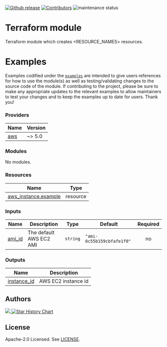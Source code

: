 <!-- BADGES -->
[![Github release](https://img.shields.io/github/v/release/kvendingoldo/terraform-module-template?style=for-the-badge)](https://github.com/kvendingoldo/terraform-module-templatereleases) [![Contributors](https://img.shields.io/github/contributors/kvendingoldo/terraform-module-template?style=for-the-badge)](https://github.com/kvendingoldo/terraform-module-template/graphs/contributors) ![maintenance status](https://img.shields.io/maintenance/yes/2025.svg?style=for-the-badge)


# <PROVIDER> <NAME> Terraform module

Terraform module which creates <RESOURCE_NAMES> resources.

# Examples

Examples codified under
the [`examples`](https://github.com/kvendingoldo/terraform-module-template/tree/main/examples) are intended
to give users references for how to use the module(s) as well as testing/validating changes to the source code of the
module. If contributing to the project, please be sure to make any appropriate updates to the relevant examples to allow
maintainers to test your changes and to keep the examples up to date for users. Thank you!

<!-- BEGIN_TF_DOCS -->

### Providers

| Name | Version |
|------|---------|
| <a name="provider_aws"></a> [aws](#provider\_aws) | ~> 5.0 |

### Modules

No modules.

### Resources

| Name | Type |
|------|------|
| [aws_instance.example](https://registry.terraform.io/providers/hashicorp/aws/latest/docs/resources/instance) | resource |

### Inputs

| Name | Description | Type | Default | Required |
|------|-------------|------|---------|:--------:|
| <a name="input_ami_id"></a> [ami\_id](#input\_ami\_id) | The default AWS EC2 AMI | `string` | `"ami-0c55b159cbfafe1f0"` | no |

### Outputs

| Name | Description |
|------|-------------|
| <a name="output_instance_id"></a> [instance\_id](#output\_instance\_id) | AWS EC2 instance id |
<!-- END_TF_DOCS -->


## Authors

<!-- markdownlint-disable no-inline-html -->
<a href="https://github.com/kvendingoldo/terraform-module-template/graphs/contributors">
  <img src="https://contrib.rocks/image?repo=kvendingoldo/terraform-module-template" />
</a>

<a href="https://star-history.com/#kvendingoldo/terraform-module-template&Date">
  <picture>
    <img alt="Star History Chart" src="https://api.star-history.com/svg?repos=kvendingoldo/terraform-module-template&type=Date" />
  </picture>
</a>
<!-- markdownlint-enable no-inline-html -->

## License

Apache-2.0 Licensed.
See [LICENSE](https://github.com/kvendingoldo/terraform-module-template/blob/main/LICENSE).
